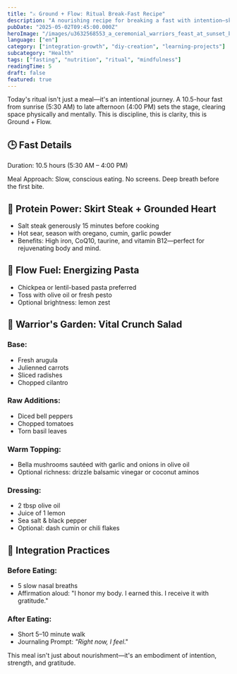```yaml
---
title: "⚔️ Ground + Flow: Ritual Break-Fast Recipe"
description: "A nourishing recipe for breaking a fast with intention—skirt steak, energizing pasta, and warrior's garden salad with mindful eating practices."
pubDate: "2025-05-02T09:45:00.000Z"
heroImage: "/images/u3632568553_a_ceremonial_warriors_feast_at_sunset_beautifully_437383ac-aefb-4b34-b88c-f073916a1810_0.png"
language: ["en"]
category: ["integration-growth", "diy-creation", "learning-projects"]
subcategory: "Health"
tags: ["fasting", "nutrition", "ritual", "mindfulness"]
readingTime: 5
draft: false
featured: true
---
```


Today's ritual isn't just a meal—it's an intentional journey. A 10.5-hour fast from sunrise (5:30 AM) to late afternoon (4:00 PM) sets the stage, clearing space physically and mentally. This is discipline, this is clarity, this is Ground + Flow.

## 🕒 Fast Details

Duration: 10.5 hours (5:30 AM – 4:00 PM)

Meal Approach: Slow, conscious eating. No screens. Deep breath before the first bite.

## 🥩 Protein Power: Skirt Steak + Grounded Heart

- Salt steak generously 15 minutes before cooking
- Hot sear, season with oregano, cumin, garlic powder
- Benefits: High iron, CoQ10, taurine, and vitamin B12—perfect for rejuvenating body and mind.

## 🍝 Flow Fuel: Energizing Pasta

- Chickpea or lentil-based pasta preferred
- Toss with olive oil or fresh pesto
- Optional brightness: lemon zest

## 🥗 Warrior's Garden: Vital Crunch Salad

### Base:

- Fresh arugula
- Julienned carrots
- Sliced radishes
- Chopped cilantro

### Raw Additions:

- Diced bell peppers
- Chopped tomatoes
- Torn basil leaves

### Warm Topping:

- Bella mushrooms sautéed with garlic and onions in olive oil
- Optional richness: drizzle balsamic vinegar or coconut aminos

### Dressing:

- 2 tbsp olive oil
- Juice of 1 lemon
- Sea salt & black pepper
- Optional: dash cumin or chili flakes

## 🧘 Integration Practices

### Before Eating:

- 5 slow nasal breaths
- Affirmation aloud: "I honor my body. I earned this. I receive it with gratitude."

### After Eating:

- Short 5–10 minute walk
- Journaling Prompt: _"Right now, I feel_."

This meal isn't just about nourishment—it's an embodiment of intention, strength, and gratitude.
